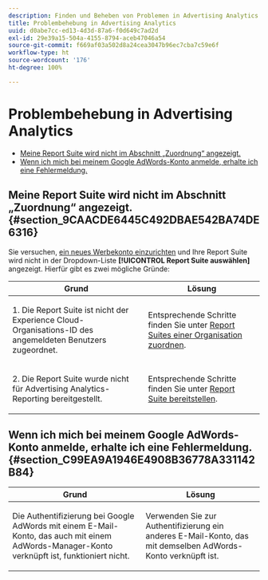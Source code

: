 ```yaml
---
description: Finden und Beheben von Problemen in Advertising Analytics.
title: Problembehebung in Advertising Analytics
uuid: d0abe7cc-ed13-4d3d-87a6-f0d649c7ad2d
exl-id: 29e39a15-504a-4155-8794-aceb47046a54
source-git-commit: f669af03a502d8a24cea3047b96ec7cba7c59e6f
workflow-type: ht
source-wordcount: '176'
ht-degree: 100%

---
```


# Problembehebung in Advertising Analytics

* [Meine Report Suite wird nicht im Abschnitt „Zuordnung“ angezeigt.](/help/integrate/c-advertising-analytics/c-adanalytics-workflow/aa-troubleshooting.md#section_9CAACDE6445C492DBAE542BA74DE6316)
* [Wenn ich mich bei meinem Google AdWords-Konto anmelde, erhalte ich eine Fehlermeldung.](/help/integrate/c-advertising-analytics/c-adanalytics-workflow/aa-troubleshooting.md#section_C99EA9A1946E4908B36778A331142B84)

## Meine Report Suite wird nicht im Abschnitt „Zuordnung“ angezeigt.  {#section_9CAACDE6445C492DBAE542BA74DE6316}

Sie versuchen, [ein neues Werbekonto einzurichten](/help/integrate/c-advertising-analytics/c-adanalytics-workflow/aa-create-ad-account.md) und Ihre Report Suite wird nicht in der Dropdown-Liste **[!UICONTROL Report Suite auswählen]** angezeigt. Hierfür gibt es zwei mögliche Gründe:

<table id="table_271D7E817B4C44818717A47C3223E592"> 
 <thead> 
  <tr> 
   <th colname="col1" class="entry"> Grund </th> 
   <th colname="col2" class="entry"> Lösung </th> 
  </tr>
 </thead>
 <tbody> 
  <tr> 
   <td colname="col1"> <p>1. Die Report Suite ist nicht der Experience Cloud-Organisations-ID des angemeldeten Benutzers zugeordnet. </p> </td> 
   <td colname="col2"> <p>Entsprechende Schritte finden Sie unter <a href="https://experienceleague.adobe.com/docs/core-services/interface/about-core-services/report-suite-mapping.html"  >Report Suites einer Organisation zuordnen</a>. </p> </td> 
  </tr> 
  <tr> 
   <td colname="col1"> <p>2. Die Report Suite wurde nicht für Advertising Analytics-Reporting bereitgestellt. </p> </td> 
   <td colname="col2"> <p>Entsprechende Schritte finden Sie unter <a href="/help/integrate/c-advertising-analytics/c-adanalytics-workflow/aa-provision-rs.md"  >Report Suite bereitstellen</a>. </p> </td> 
  </tr> 
 </tbody> 
</table>

## Wenn ich mich bei meinem Google AdWords-Konto anmelde, erhalte ich eine Fehlermeldung.  {#section_C99EA9A1946E4908B36778A331142B84}

<table id="table_F1C1192BF40C43CE8600B1BB417A7269"> 
 <thead> 
  <tr> 
   <th colname="col1" class="entry"> Grund </th> 
   <th colname="col2" class="entry"> Lösung </th> 
  </tr>
 </thead>
 <tbody> 
  <tr> 
   <td colname="col1"> <p>Die Authentifizierung bei Google AdWords mit einem E-Mail-Konto, das auch mit einem AdWords-Manager-Konto verknüpft ist, funktioniert nicht. </p> </td> 
   <td colname="col2"> <p>Verwenden Sie zur Authentifizierung ein anderes E-Mail-Konto, das mit demselben AdWords-Konto verknüpft ist. </p> </td> 
  </tr> 
 </tbody> 
</table>
